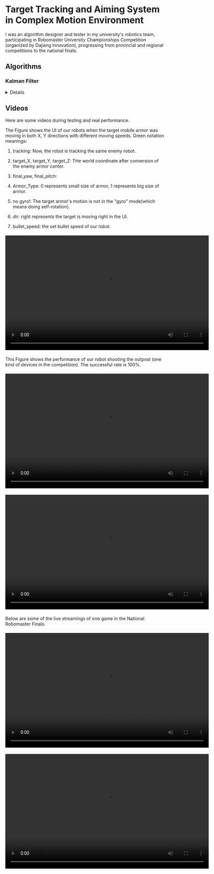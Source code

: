 # Target Tracking and Aiming System in Complex Motion Environment
I was an algorithm designer and tester in my university's robotics team, participating in Robomaster University Championships Competition (organized by Dajiang Innovation), progressing from provincial and regional competitions to the national finals.

## Algorithms

### Kalman Filter

<details>
<pre><code>
#ifndef HERORM2022_KALMAN_HPP
#define HERORM2022_KALMAN_HPP

#include "logger.h"
#include "util_func.h"
#include <Eigen/Dense>

template<int V_X, int V_Z>
class Kalman {
public:
    using Matrix_zzd = Eigen::Matrix<double, V_Z, V_Z>;
    using Matrix_xxd = Eigen::Matrix<double, V_X, V_X>;
    using Matrix_zxd = Eigen::Matrix<double, V_Z, V_X>;
    using Matrix_xzd = Eigen::Matrix<double, V_X, V_Z>;
    using Matrix_x1d = Eigen::Matrix<double, V_X, 1>;
    using Matrix_z1d = Eigen::Matrix<double, V_Z, 1>;
    int64_t last_t{0};// 单位ms

public:
    Matrix_x1d X;// k-1时刻的滤波值，即是k-1时刻的值
    Matrix_xzd K;// Kalman增益
    Matrix_xxd A;// 转移矩阵
    Matrix_zxd H;// 观测矩阵
    Matrix_xxd Q;// 预测过程噪声偏差的方差
    Matrix_zzd R;// 测量噪声偏差，(系统搭建好以后，通过测量统计实验获得)
    Matrix_xxd P;// 估计误差协方差
    double Distance_change{0};
public:
    Kalman()
    {
        A.setIdentity();
        R = R.setIdentity();
        R(0, 0) = 4 * pow(180 / Util::PI, 2);// 角度测量值方差
        R(1, 1) = 400 * pow(180 / Util::PI, 2);// 角度测量值方差
        R(2, 2) = 4 * pow(180 / Util::PI, 2);// 角度测量值方差

        Q = Q.setIdentity();
        Q(0, 0) = 33;
        Q(1, 1) = 328280;
        Q(2, 2) = 33000;
        Q(3, 3) = 1 ;
        Q(5, 5) = 0.01 * pow((180.0 / Util::PI), 2);
        Q(6, 6) = 100.0 * pow((180.0 / Util::PI), 2);
        P = P.setIdentity();
        H << 1, 0, 0, 0, 0, 0, 0, 0,
                0, 0, 0, 1, 0, 0, 0, 0,
                0, 0, 0, 0, 0, 0, 1, 0;
    }
    bool judgeDistanceDelta(double distance){
        // record error
        if(distance - X(3, 0) > 1 && Distance_change < 5)
        {
            Distance_change ++;
            return false;
        }
        //if Distance_change>4时，force to reset Distance
        else if(Distance_change > 4)
        {
            Distance_change = 0;
            X(3, 0) = distance;
        }
        return true;
    }

    Kalman(Matrix_xxd A, Matrix_zxd H, Matrix_xxd Q, Matrix_zzd R, Matrix_x1d init, double t) { reset(A, H, Q, R, init, t); }

    void reset(Matrix_xxd A, Matrix_zxd H, Matrix_xxd Q, Matrix_zzd R, Matrix_x1d init, double t)
    {
        this->A = A;
        this->H = H;
        this->P = Matrix_xxd::Zero();
        this->Q = Q;
        this->R = R;
        X = init;
        last_t = t;
    }

    void reset(Matrix_x1d init, int64_t t)
    {
        X = init;
        last_t = t;
    }

    void reset(double yaw ,double distance ,double pitch)
    {
        A.setIdentity();
        P.setIdentity();
        K.setIdentity();
        X << yaw, 0.0, 0.0, distance, 0.0,0.0, pitch, 0.0;
        //last_t = t;
    }

    Matrix_x1d update(Matrix_z1d z_k, int64_t t)
    {
        if (t - last_t < 0)
        {
            LOGE("fatal error");
            exit(-1);
        }
        // time term in T
        A(0, 1) = static_cast<double>((t - last_t) * 0.001);
        A(0, 2) = static_cast<double>(0.5 * (t - last_t) * 0.001 * (t - last_t) * 0.001);
        A(1, 2) = static_cast<double>((t - last_t) * 0.001);
        A(3, 4) = static_cast<double>((t - last_t) * 0.001);
        A(4, 5) = static_cast<double>((t - last_t) * 0.001);
        A(6, 7) = static_cast<double>((t - last_t) * 0.001);
        last_t = t;

        // predict step
        Matrix_x1d p_x_k = A * X;// The prior estimate of **x** is given by the posterior estimate from the previous time step and the input information.

        // calculate the covariance
        P = A * P * A.transpose() + Q;// 计算先验均方差 p(n|n-1)=A^2*p(n-1|n-1)+q

        // 计算kalman增益
        P = A * P * A.transpose() + Q; // Calculate the prior covariance: p(n|n-1) = A^2 * p(n-1|n-1) + q

        // Calculate the Kalman gain
        K = P * H.transpose() * (H * P * H.transpose() + R).inverse(); // Kg(k) = P(k|k-1) * H' / (H * P(k|k-1) * H' + R)

        // Correct the result, i.e., compute the filtered value
        X = p_x_k + K * (z_k - H * p_x_k); // Use the residual to improve the estimate of x(t), giving the posterior estimate: X(k|k) = X(k|k-1) + Kg(k) * (Z(k) - H * X(k|k-1))

        // Update the posterior covariance
        P = (Matrix_xxd::Identity() - K * H) * P; // Calculate the posterior covariance: P[n|n] = (1 - K[n] * H) * P[n|n-1]

        return X;

        }
}  

#endif //HERORM2022_KALMAN_HPP 
</code></pre>
</details> 

<!-- </details>  -->
  <!-- <summary>Click to expand the KF code</summary> -->



## Videos

Here are some videos during testing and real performance.

The Figure shows the UI of our robots when the target mobile armor was moving in both X, Y directions with different moving speeds.
Green notation meanings:

1. tracking: Now, the robot is tracking the same enemy robot.

2. target_X, target_Y, target_Z: THe world coordinate after conversion of the enemy armor center.

3. final_yaw, final_pitch: 

4. Armor_Type: 0 represents small size of armor, 1 represents big size of armor.

5. no gyro!: The target armor's motion is not in the "gyro" mode(which means doing self-rotation).

6. dir: right represents the target is moving right in the UI.

7. bullet_speed: the set bullet speed of our robot.

<video width="640" height="360" controls style="display: block; margin: 20px auto;">
  <source src="./test.mp4" type="video/mp4">
  Fig1: Mobile Armor Plate Recognition, Coordinate Computation, and Tracking UI Interface
</video>

This Figure shows the performance of our robot shooting the outpost (one kind of devices in the competition). The successful rate is 100%.
<video width="640" height="360" controls style="display: block; margin: 20px auto;">
  <source src="./demo1-1.mp4" type="video/mp4">
  The performance of the shooting algorithms.
</video>


<video width="640" height="360" controls style="display: block; margin: 20px auto;">
  <source src="./demo2-1.mp4" type="video/mp4">
</video>

Below are some of the live streamings of one game in the National Robomaster Finals. 
<video width="640" height="360" controls style="display: block; margin: 20px auto;">
  <source src="./real.mp4" type="video/mp4">
  Our team is the red side, you can focus on two number-five robots having one-to-one shooting.
</video>

<video width="640" height="360" controls style="display: block; margin: 20px auto;">
  <source src="./real.mp4" type="video/mp4">
  First-view UI videos showcasing the target infomation and shooting solution.
</video>

